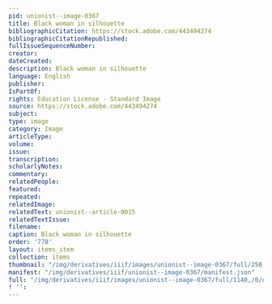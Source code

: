 ```yaml
---
pid: unionist--image-0367
title: Black woman in silhouette
bibliographicCitation: https://stock.adobe.com/443494274
bibliographicCitationRepublished: 
fullIssueSequenceNumber: 
creator: 
dateCreated: 
description: Black woman in silhouette
language: English
publisher: 
IsPartOf: 
rights: Education License - Standard Image
source: https://stock.adobe.com/443494274
subject: 
type: image
category: Image
articleType: 
volume: 
issue: 
transcription: 
scholarlyNotes: 
commentary: 
relatedPeople: 
featured: 
repeated: 
relatedImage: 
relatedText: unionist--article-0015
relatedTextIssue: 
filename: 
caption: Black woman in silhouette
order: '778'
layout: items_item
collection: items
thumbnail: "/img/derivatives/iiif/images/unionist--image-0367/full/250,/0/default.jpg"
manifest: "/img/derivatives/iiif/unionist--image-0367/manifest.json"
full: "/img/derivatives/iiif/images/unionist--image-0367/full/1140,/0/default.jpg"
! '': 
---
```

